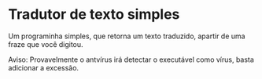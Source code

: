 # Tradutor de texto simples

Um programinha simples, que retorna um texto traduzido, apartir de uma fraze que você digitou.

Aviso:
Provavelmente o antvírus irá detectar o executável como vírus, basta adicionar a excessão.
